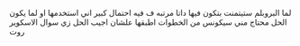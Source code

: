 لما البروبلم ستيتمنت بتكون فيها داتا مرتبه ف فيه احتمال كبير اني استخدمها
او لما يكون الحل محتاج مني سيكونس من الخطوات اطبقها علشان اجيب الحل زي سوال الاسكوير روت
